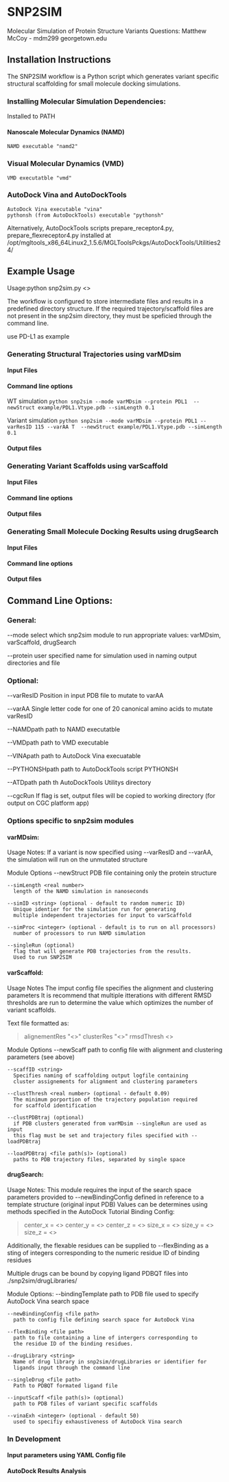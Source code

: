 # SNP2SIM
Molecular Simulation of Protein Structure Variants
Questions: Matthew McCoy - mdm299 <at> georgetown.edu

## Installation Instructions
The SNP2SIM workflow is a Python script which generates 
variant specific structural scaffolding for small molecule 
docking simulations.

### Installing Molecular Simulation Dependencies:
  Installed to PATH
  
#### Nanoscale Molecular Dynamics (NAMD)
    NAMD executable "namd2"

### Visual Molecular Dynamics (VMD)
    VMD executatble "vmd"

### AutoDock Vina and AutoDockTools
    AutoDock Vina executable "vina"
    pythonsh (from AutoDockTools) executable "pythonsh"
  Alternatively, AutoDockTools scripts prepare_receptor4.py, prepare_flexreceptor4.py
  installed at /opt/mgltools_x86_64Linux2_1.5.6/MGLToolsPckgs/AutoDockTools/Utilities24/

## Example Usage
Usage:python snp2sim.py <<options>>

  The workflow is configured to store intermediate files and
  results in a predefined directory structure. If the required
  trajectory/scaffold files are not present in the snp2sim directory,
  they must be speficied through the command line.
  
  use PD-L1 as example

### Generating Structural Trajectories using varMDsim

#### Input Files

#### Command line options

WT simulation
`python snp2sim --mode varMDsim --protein PDL1  --newStruct example/PDL1.Vtype.pdb --simLength 0.1`

Variant simulation
`python snp2sim --mode varMDsim --protein PDL1 --varResID 115 --varAA T  --newStruct example/PDL1.Vtype.pdb --simLength 0.1`

#### Output files


### Generating Variant Scaffolds using varScaffold

#### Input Files

#### Command line options

#### Output files


### Generating Small Molecule Docking Results using drugSearch

#### Input Files

#### Command line options

#### Output files

  
## Command Line Options:
### General:
--mode <string>
  select which snp2sim module to run
  appropriate values: varMDsim, varScaffold, drugSearch

--protein <string>
  user specified name for simulation
  used in naming output directories and file

### Optional:
--varResID <integer>
  Position in input PDB file to mutate to varAA

--varAA <character>
  Single letter code for one of 20 canonical amino acids to mutate varResID

--NAMDpath <string>
  path to NAMD executatble

--VMDpath <string>
  path to VMD executable

--VINApath <string>
  path to AutoDock Vina execuatable

--PYTHONSHpath <string>
  path to AutoDockTools script PYTHONSH

--ATDpath <string>
  path th AutoDockTools Utilitys directory

--cgcRun
  If flag is set, output files will be copied to
  working directory (for output on CGC platform app)

### Options specific to snp2sim modules
#### varMDsim:
  Usage Notes:
  If a variant is now specified using --varResID and --varAA,
  the simulation will run on the unmutated structure

  Module Options
    --newStruct <file path>
      PDB file containing only the protein structure

    --simLength <real number>
      length of the NAMD simulation in nanoseconds

    --simID <string> (optional - default to random numeric ID)
      Unique identier for the simulation run for generating
      multiple independent trajectories for input to varScaffold

    --simProc <integer> (optional - default is to run on all processors)
      number of processors to run NAMD simulation

    --singleRun (optional)
      flag that will generate PDB trajectories from the results.
      Used to run SNP2SIM


#### varScaffold:
  Usage Notes
  The imput config file specifies the alignment and clustering parameters
  It is recommend that multiple itterations with different RMSD thresholds
  are run to determine the value which optimizes the number of variant scaffolds.
  
  Text file formatted as:
  >alignementRes "<<VMD atomselect command>>"
  >clusterRes "<<VMD atomselect command>>"
  >rmsdThresh <<real number>>

  Module Options
    --newScaff <file path>
      path to config file with alignment and clustering parameters (see above)
      
    --scaffID <string>
      Specifies naming of scaffolding output logfile containing
      cluster assignements for alignment and clustering parameters

    --clustThresh <real number> (optional - default 0.09)
      The minimum porportion of the trajectory population required
      for scaffold identification

    --clustPDBtraj (optional)
      if PDB clusters generated from varMDsim --singleRun are used as input
      this flag must be set and trajectory files specified with --loadPDBtraj

    --loadPDBtraj <file path(s)> (optional)
      paths to PDB trajectory files, separated by single space


#### drugSearch:
  Usage Notes:
  This module requires the input of the search space parameters provided to --newBindingConfig
  defined in reference to a template structure (original input PDB)
  Values can be determines using methods specified in the AutoDock Tutorial
  Binding Config:
  >center_x = <<x coordinate>>
  >center_y = <<y coordinate>>
  >center_z = <<z coordinate>>
  >size_x = <<dimension of x>>
  >size_y = <<dimension of y>>
  >size_z = <<dimension of z>>

  Additionally, the flexable residues can be supplied to --flexBinding as
  a sting of integers corresponding to the numeric residue ID of
  binding residues

  Multiple drugs can be bound by copying ligand PDBQT files into
  ./snp2sim/drugLibraries/

  Module Options:
    --bindingTemplate <file path>
      path to PDB file used to specify AutoDock Vina search space

    --newBindingConfig <file path>
      path to config file defining search space for AutoDock Vina

    --flexBinding <file path>
      path to file containing a line of intergers corresponding to
      the residue ID of the binding residues.

    --drugLibrary <string>
      Name of drug library in snp2sim/drugLibraries or identifier for
      ligands input through the command line

    --singleDrug <file path>
      Path to PDBQT formated ligand file

    --inputScaff <file path(s)> (optional)
      path to PDB files of variant specific scaffolds

    --vinaExh <integer> (optional - default 50)
      used to specifiy exhaustiveness of AutoDock Vina search
  


### In Development

#### Input parameters using YAML Config file

#### AutoDock Results Analysis

